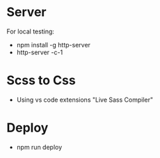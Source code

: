 # Server
For local testing:
- npm install -g http-server
- http-server -c-1
# Scss to Css
- Using vs code extensions "Live Sass Compiler"
# Deploy
- npm run deploy